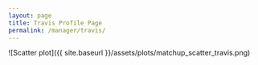 ```yaml
---
layout: page
title: Travis Profile Page
permalink: /manager/travis/
---
```


<link rel="stylesheet" href="{{ '/assets/css/awards.css' | relative_url }}">

<script id="awards-data" type="application/json">
  {{ site.data.awards | jsonify }}
</script>

<div id="banner-wall"></div>

<script src="{{ '/assets/js/manager-awards.js' | relative_url }}"></script>

![Scatter plot]({{ site.baseurl }}/assets/plots/matchup_scatter_travis.png)